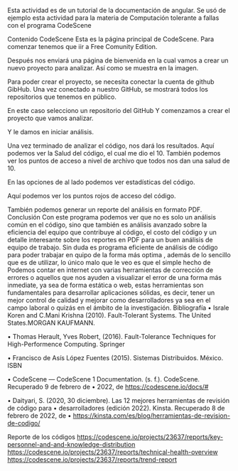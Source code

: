 Esta actividad es de un tutorial de la documentación de angular. 
Se usó de ejemplo esta actividad para la materia de Computación tolerante a fallas con el programa CodeScene



Contenido 
CodeScene
Esta es la página principal de CodeScene. Para comenzar tenemos que iir a Free Comunity Edition. 
  
Después nos enviará una página de bienvenida en la cual vamos a crear un nuevo proyecto para analizar. Así como se muestra en la imagen. 
 

Para poder crear el proyecto, se necesita conectar la cuenta de github GibHub.
Una vez conectado a nuestro GitHub, se mostrará todos los repositorios que tenemos en público. 

En este caso selecciono un repositorio del GitHub
Y comenzamos a crear el proyecto que vamos analizar.

Y le damos en iniciar análisis.
 
Una vez terminado de analizar el código, nos dará los resultados. Aquí podemos ver la Salud del código, el cual me dio el 10. También podemos ver los puntos de acceso a nivel de archivo que todos nos dan una salud de 10.

En las opciones de al lado podemos ver estadísticas del código. 

Aquí podemos ver los puntos rojos de acceso del código.


También podemos generar un reporte del análisis en formato PDF.
Conclusión
Con este programa podemos ver que no es solo un análisis común en el código, sino que también es análisis avanzado sobre la eficiencia del equipo que contribuye al código, el costo del código y un detalle interesante sobre los reportes en PDF para un buen análisis de equipo de trabajo. Sin duda es programa eficiente de análisis de código para poder trabajar en quipo de la forma más optima , además de lo sencillo que es de utilizar, lo único malo que le veo es que el simple hecho de  
Podemos contar en internet con varias herramientas de corrección de errores o aquellos que nos ayuden a visualizar el error de una forma más inmediate, ya sea de forma estática o web, estas herramientas son fundamentales para desarrollar aplicaciones sólidas, es decir, tener un mejor control de calidad y mejorar como desarrolladores ya sea en el campo laboral o quizás en el ámbito de la investigación. 
Bibliografía
•	Israle Koren and C.Mani Krishna (2010). Fault-Tolerant Systems. The United States.MORGAN KAUFMANN. 

•	Thomas Herault, Yves Robert, (2016). Fault-Tolerance Techniques for High-Performence Computing. Springer

•	Francisco de Asís López Fuentes (2015). Sistemas Distribuidos. México. ISBN

•	CodeScene — CodeScene 1 Documentation. (s. f.). CodeScene. Recuperado 9 de febrero de
•	2022, de https://codescene.io/docs/#

•	Daityari, S. (2020, 30 diciembre). Las 12 mejores herramientas de revisión de código para
•	desarrolladores (edición 2022). Kinsta. Recuperado 8 de febrero de 2022, de
•	https://kinsta.com/es/blog/herramientas-de-revision-de-codigo/


Reporte de los códigos 
https://codescene.io/projects/23637/reports/key-personnel-and-and-knowledge-distribution
https://codescene.io/projects/23637/reports/technical-health-overview
https://codescene.io/projects/23637/reports/trend-report
